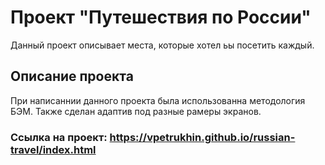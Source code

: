 # Проект "Путешествия по России"

Данный проект описывает места, которые хотел ьы посетить каждый.

## Описание проекта

При написаннии данного проекта была использованна методология БЭМ. Также сделан адаптив под разные рамеры экранов.

### Ссылка на проект: https://vpetrukhin.github.io/russian-travel/index.html